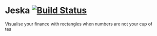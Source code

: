 # Jeska [![Build Status](https://travis-ci.org/Alexgalinier/jeska.svg?branch=master)](https://travis-ci.org/Alexgalinier/jeska)
Visualise your finance with rectangles when numbers are not your cup of tea